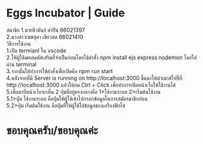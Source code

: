 <h1>Eggs Incubator | Guide</h1>
สมาชิก
1.นายชีวธันย์ คำปัน 66021397<br>
2.นางสาวเชษสุดา เขียวสด 66021410<br>
วิธีการใช้งาน<br>
1.เปิด termianl ใน vscode<br>
2.ให้ผู้ใช้ฌหลดตัสเสริมที่จำเป็นก่อนโดยใช้คำสั่ง npm install ejs express nodemon โดยใส่ผ่าน terminal<br>
3.จากนั้นให้ทำการใช้คำสั่งเพื่อเปิดคือ npm run start <br>
4.หลังจากที่มี Server is running on http://localhost:3000 ขึ้นมาให้นำเมาส์ไปชี้ที่ http://localhost:3000 แล้วให้กด Ctrl + Click เพื่อทำการเปิดหน้าเว็บให้ใช้งานได้<br>
5.เมื่อมาที่หน้าเว็บจะเห็น 2 ปุ่มที่อยู่ตรงกลางคือ 1>ใช้งานระบบ 2>เริ่มต้นใช้งาน<br>
  5.1>ปุ่ม ใช้งานระบบ คือปุ่มให้ผู้ใช้เข้าไปกรอกข้อมูลในการสมัครมาชิกก่อน<br>
  5.2>ปุ่ม เริ่มต้นใช้งาน คือปุ่มที่ให้ผู้ใช้ใส่ข้อมูลของเครื่องฟักไข่<br>
<h1>ขอบคุณครับ/ขอบคุณค่ะ</h1>
